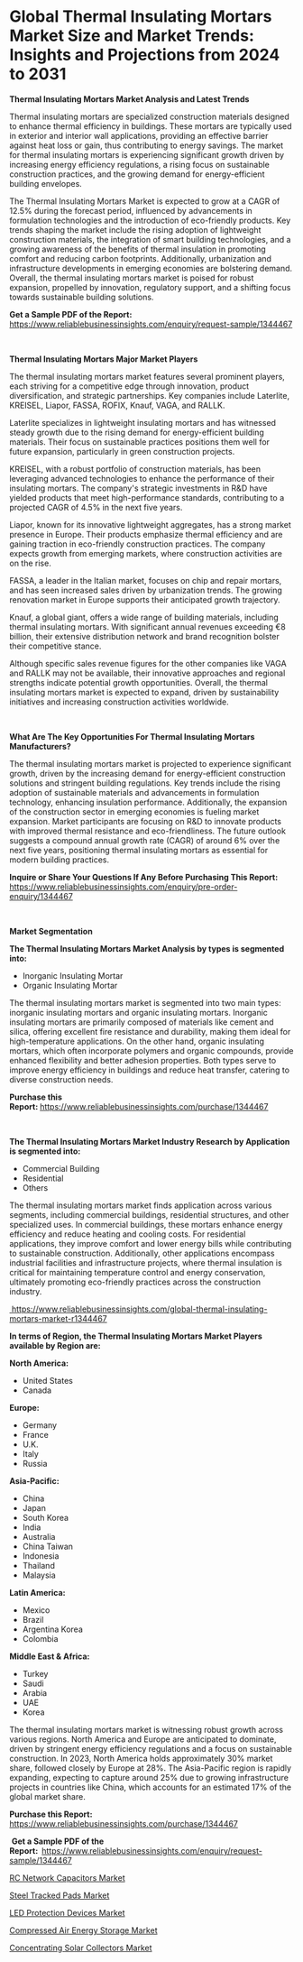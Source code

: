 <p><h1>Global Thermal Insulating Mortars Market Size and Market Trends: Insights and Projections from 2024 to 2031</h1></p><p><strong>Thermal Insulating Mortars Market Analysis and Latest Trends</strong></p>
<p><p>Thermal insulating mortars are specialized construction materials designed to enhance thermal efficiency in buildings. These mortars are typically used in exterior and interior wall applications, providing an effective barrier against heat loss or gain, thus contributing to energy savings. The market for thermal insulating mortars is experiencing significant growth driven by increasing energy efficiency regulations, a rising focus on sustainable construction practices, and the growing demand for energy-efficient building envelopes.</p><p>The Thermal Insulating Mortars Market is expected to grow at a CAGR of 12.5% during the forecast period, influenced by advancements in formulation technologies and the introduction of eco-friendly products. Key trends shaping the market include the rising adoption of lightweight construction materials, the integration of smart building technologies, and a growing awareness of the benefits of thermal insulation in promoting comfort and reducing carbon footprints. Additionally, urbanization and infrastructure developments in emerging economies are bolstering demand. Overall, the thermal insulating mortars market is poised for robust expansion, propelled by innovation, regulatory support, and a shifting focus towards sustainable building solutions.</p></p>
<p><strong>Get a Sample PDF of the Report:&nbsp;</strong> <a href="https://www.reliablebusinessinsights.com/enquiry/request-sample/1344467?utm_campaign=835&utm_medium=2&utm_source=Github&utm_content=ia&utm_term=30092024&utm_id=thermal-insulating-mortars">https://www.reliablebusinessinsights.com/enquiry/request-sample/1344467</a></p>
<p>&nbsp;</p>
<p><strong>Thermal Insulating Mortars Major Market Players</strong></p>
<p><p>The thermal insulating mortars market features several prominent players, each striving for a competitive edge through innovation, product diversification, and strategic partnerships. Key companies include Laterlite, KREISEL, Liapor, FASSA, ROFIX, Knauf, VAGA, and RALLK.</p><p>Laterlite specializes in lightweight insulating mortars and has witnessed steady growth due to the rising demand for energy-efficient building materials. Their focus on sustainable practices positions them well for future expansion, particularly in green construction projects.</p><p>KREISEL, with a robust portfolio of construction materials, has been leveraging advanced technologies to enhance the performance of their insulating mortars. The company's strategic investments in R&D have yielded products that meet high-performance standards, contributing to a projected CAGR of 4.5% in the next five years.</p><p>Liapor, known for its innovative lightweight aggregates, has a strong market presence in Europe. Their products emphasize thermal efficiency and are gaining traction in eco-friendly construction practices. The company expects growth from emerging markets, where construction activities are on the rise.</p><p>FASSA, a leader in the Italian market, focuses on chip and repair mortars, and has seen increased sales driven by urbanization trends. The growing renovation market in Europe supports their anticipated growth trajectory.</p><p>Knauf, a global giant, offers a wide range of building materials, including thermal insulating mortars. With significant annual revenues exceeding €8 billion, their extensive distribution network and brand recognition bolster their competitive stance.</p><p>Although specific sales revenue figures for the other companies like VAGA and RALLK may not be available, their innovative approaches and regional strengths indicate potential growth opportunities. Overall, the thermal insulating mortars market is expected to expand, driven by sustainability initiatives and increasing construction activities worldwide.</p></p>
<p>&nbsp;</p>
<p><strong>What Are The Key Opportunities For Thermal Insulating Mortars Manufacturers?</strong></p>
<p><p>The thermal insulating mortars market is projected to experience significant growth, driven by the increasing demand for energy-efficient construction solutions and stringent building regulations. Key trends include the rising adoption of sustainable materials and advancements in formulation technology, enhancing insulation performance. Additionally, the expansion of the construction sector in emerging economies is fueling market expansion. Market participants are focusing on R&D to innovate products with improved thermal resistance and eco-friendliness. The future outlook suggests a compound annual growth rate (CAGR) of around 6% over the next five years, positioning thermal insulating mortars as essential for modern building practices.</p></p>
<p><strong>Inquire or Share Your Questions If Any Before Purchasing This Report:</strong> <a href="https://www.reliablebusinessinsights.com/enquiry/pre-order-enquiry/1344467?utm_campaign=835&utm_medium=2&utm_source=Github&utm_content=ia&utm_term=30092024&utm_id=thermal-insulating-mortars">https://www.reliablebusinessinsights.com/enquiry/pre-order-enquiry/1344467</a></p>
<p>&nbsp;</p>
<p><strong>Market Segmentation</strong></p>
<p><strong>The Thermal Insulating Mortars Market Analysis by types is segmented into:</strong></p>
<p><ul><li>Inorganic Insulating Mortar</li><li>Organic Insulating Mortar</li></ul></p>
<p><p>The thermal insulating mortars market is segmented into two main types: inorganic insulating mortars and organic insulating mortars. Inorganic insulating mortars are primarily composed of materials like cement and silica, offering excellent fire resistance and durability, making them ideal for high-temperature applications. On the other hand, organic insulating mortars, which often incorporate polymers and organic compounds, provide enhanced flexibility and better adhesion properties. Both types serve to improve energy efficiency in buildings and reduce heat transfer, catering to diverse construction needs.</p></p>
<p><strong>Purchase this Report:&nbsp;</strong><a href="https://www.reliablebusinessinsights.com/purchase/1344467?utm_campaign=835&utm_medium=2&utm_source=Github&utm_content=ia&utm_term=30092024&utm_id=thermal-insulating-mortars">https://www.reliablebusinessinsights.com/purchase/1344467</a></p>
<p>&nbsp;</p>
<p><strong>The Thermal Insulating Mortars Market Industry Research by Application is segmented into:</strong></p>
<p><ul><li>Commercial Building</li><li>Residential</li><li>Others</li></ul></p>
<p><p>The thermal insulating mortars market finds application across various segments, including commercial buildings, residential structures, and other specialized uses. In commercial buildings, these mortars enhance energy efficiency and reduce heating and cooling costs. For residential applications, they improve comfort and lower energy bills while contributing to sustainable construction. Additionally, other applications encompass industrial facilities and infrastructure projects, where thermal insulation is critical for maintaining temperature control and energy conservation, ultimately promoting eco-friendly practices across the construction industry.</p></p>
<p><a href="https://www.reliablebusinessinsights.com/global-thermal-insulating-mortars-market-r1344467?utm_campaign=835&utm_medium=2&utm_source=Github&utm_content=ia&utm_term=30092024&utm_id=thermal-insulating-mortars">&nbsp;https://www.reliablebusinessinsights.com/global-thermal-insulating-mortars-market-r1344467</a></p>
<p><strong>In terms of Region, the Thermal Insulating Mortars Market Players available by Region are:</strong></p>
<p>
    <p> <strong> North America: </strong>
        <ul>
            <li>United States</li>
            <li>Canada</li>
        </ul>
        </p> 
    <p> <strong> Europe: </strong>
        <ul>
            <li>Germany</li>
            <li>France</li>
            <li>U.K.</li>
            <li>Italy</li>
            <li>Russia</li>
        </ul>
        </p> 
    <p> <strong> Asia-Pacific: </strong>
        <ul>
            <li>China</li>
            <li>Japan</li>
            <li>South Korea</li>
            <li>India</li>
            <li>Australia</li>
            <li>China Taiwan</li>
            <li>Indonesia</li>
            <li>Thailand</li>
            <li>Malaysia</li>
        </ul>
        </p> 
    <p> <strong> Latin America: </strong>
        <ul>
            <li>Mexico</li>
            <li>Brazil</li>
            <li>Argentina Korea</li>
            <li>Colombia</li>
        </ul>
        </p> 
    <p> <strong> Middle East & Africa: </strong>
        <ul>
            <li>Turkey</li>
            <li>Saudi</li>
            <li>Arabia</li>
            <li>UAE</li>
            <li>Korea</li>
        </ul>
    </p>
    </p>
<p><p>The thermal insulating mortars market is witnessing robust growth across various regions. North America and Europe are anticipated to dominate, driven by stringent energy efficiency regulations and a focus on sustainable construction. In 2023, North America holds approximately 30% market share, followed closely by Europe at 28%. The Asia-Pacific region is rapidly expanding, expecting to capture around 25% due to growing infrastructure projects in countries like China, which accounts for an estimated 17% of the global market share.</p></p>
<p><strong>Purchase this Report: </strong><a href="https://www.reliablebusinessinsights.com/purchase/1344467?utm_campaign=835&utm_medium=2&utm_source=Github&utm_content=ia&utm_term=30092024&utm_id=thermal-insulating-mortars">https://www.reliablebusinessinsights.com/purchase/1344467</a></p>
<p>&nbsp;<strong>Get a Sample PDF of the Report:&nbsp;&nbsp;</strong><a href="https://www.reliablebusinessinsights.com/enquiry/request-sample/1344467?utm_campaign=835&utm_medium=2&utm_source=Github&utm_content=ia&utm_term=30092024&utm_id=thermal-insulating-mortars">https://www.reliablebusinessinsights.com/enquiry/request-sample/1344467</a></p>
<p><strong></strong></p>
<p><p><a href="https://issuu.com/reportprime-2/docs/rc-network-capacitors-market-size-2_e770786649783f?utm_campaign=835&utm_medium=2&utm_source=Github&utm_content=ia&utm_term=30092024&utm_id=thermal-insulating-mortars">RC Network Capacitors Market</a></p><p><a href="https://github.com/AlbertGonzalez266/Market-Research-Report-List-1/blob/main/steel-tracked-pads-market.md?utm_campaign=835&utm_medium=2&utm_source=Github&utm_content=ia&utm_term=30092024&utm_id=thermal-insulating-mortars">Steel Tracked Pads Market</a></p><p><a href="https://issuu.com/reportprime-2/docs/led-protection-devices-market-size-_a0084e4255954e?utm_campaign=835&utm_medium=2&utm_source=Github&utm_content=ia&utm_term=30092024&utm_id=thermal-insulating-mortars">LED Protection Devices Market</a></p><p><a href="https://www.linkedin.com/pulse/global-compressed-air-energy-storage-market-product-type-kyv6c?utm_campaign=835&utm_medium=2&utm_source=Github&utm_content=ia&utm_term=30092024&utm_id=thermal-insulating-mortars">Compressed Air Energy Storage Market</a></p><p><a href="https://www.linkedin.com/pulse/insights-concentrating-solar-collectors-market-share-competitive-izk5c?utm_campaign=835&utm_medium=2&utm_source=Github&utm_content=ia&utm_term=30092024&utm_id=thermal-insulating-mortars">Concentrating Solar Collectors Market</a></p></p>